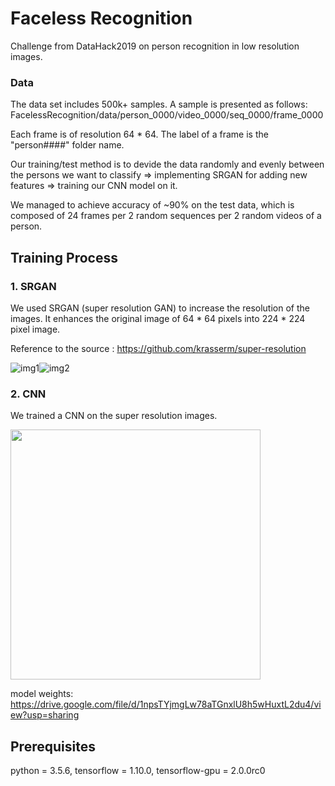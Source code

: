 # Faceless Recognition
Challenge from DataHack2019 on person recognition in low resolution images.

### Data

The data set includes 500k+ samples.
A sample is presented as follows: 
FacelessRecognition/data/person_0000/video_0000/seq_0000/frame_0000

Each frame is of resolution 64 * 64. 
The label of a frame is the "person####" folder name.

Our training/test method is to devide the data randomly and evenly between the persons we want to classify => implementing SRGAN for adding new features => training our CNN model on it. 

We managed to achieve accuracy of ~90% on the test data, which is composed of 24 frames per 2 random sequences per 2 random videos of a person. 

## Training Process
### 1. SRGAN
We used SRGAN (super resolution GAN) to increase the resolution of the images. It enhances the original image of 64 * 64 pixels
into 224 * 224 pixel image.

Reference to the source : https://github.com/krasserm/super-resolution

![img1](https://github.com/yussiroz/FacelessRecognition/blob/master/samples/example_1.jpg)![img2](https://github.com/yussiroz/FacelessRecognition/blob/master/samples/example_2.jpg)

### 2. CNN
We trained a CNN on the super resolution images.

<img src="https://github.com/yussiroz/FacelessRecognition/blob/master/samples/model.png" width = 400 hight = 800>

model weights: https://drive.google.com/file/d/1npsTYjmgLw78aTGnxlU8h5wHuxtL2du4/view?usp=sharing

## Prerequisites 
python = 3.5.6, tensorflow = 1.10.0, tensorflow-gpu = 2.0.0rc0
